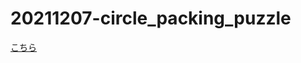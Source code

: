# 20211207-circle_packing_puzzle

[こちら](https://kuronekohomuhomu.github.io/20211207-circle_packing_puzzle/circle_packing_puzzle.html)
